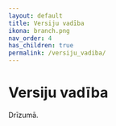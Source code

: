 ```yaml
---
layout: default
title: Versiju vadība
ikona: branch.png
nav_order: 4
has_children: true
permalink: /versiju_vadiba/
---
```

# Versiju vadība

Drīzumā.